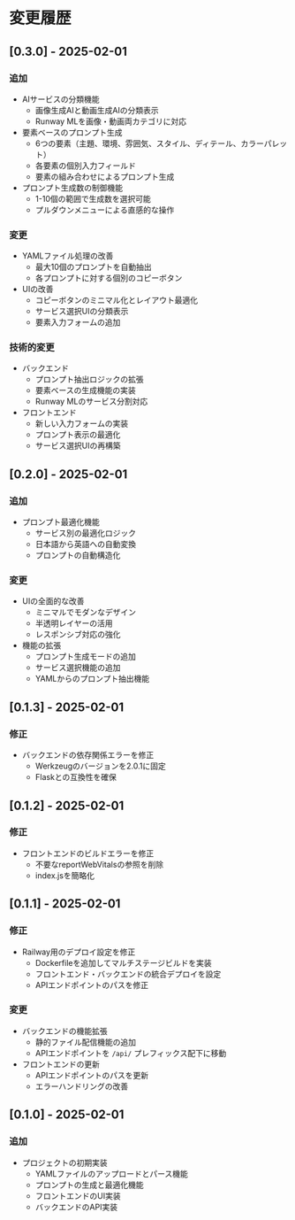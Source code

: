 # 変更履歴

## [0.3.0] - 2025-02-01

### 追加
- AIサービスの分類機能
  - 画像生成AIと動画生成AIの分類表示
  - Runway MLを画像・動画両カテゴリに対応
- 要素ベースのプロンプト生成
  - 6つの要素（主題、環境、雰囲気、スタイル、ディテール、カラーパレット）
  - 各要素の個別入力フィールド
  - 要素の組み合わせによるプロンプト生成
- プロンプト生成数の制御機能
  - 1-10個の範囲で生成数を選択可能
  - プルダウンメニューによる直感的な操作

### 変更
- YAMLファイル処理の改善
  - 最大10個のプロンプトを自動抽出
  - 各プロンプトに対する個別のコピーボタン
- UIの改善
  - コピーボタンのミニマル化とレイアウト最適化
  - サービス選択UIの分類表示
  - 要素入力フォームの追加

### 技術的変更
- バックエンド
  - プロンプト抽出ロジックの拡張
  - 要素ベースの生成機能の実装
  - Runway MLのサービス分割対応
- フロントエンド
  - 新しい入力フォームの実装
  - プロンプト表示の最適化
  - サービス選択UIの再構築

## [0.2.0] - 2025-02-01

### 追加
- プロンプト最適化機能
  - サービス別の最適化ロジック
  - 日本語から英語への自動変換
  - プロンプトの自動構造化

### 変更
- UIの全面的な改善
  - ミニマルでモダンなデザイン
  - 半透明レイヤーの活用
  - レスポンシブ対応の強化
- 機能の拡張
  - プロンプト生成モードの追加
  - サービス選択機能の追加
  - YAMLからのプロンプト抽出機能

## [0.1.3] - 2025-02-01

### 修正
- バックエンドの依存関係エラーを修正
  - Werkzeugのバージョンを2.0.1に固定
  - Flaskとの互換性を確保

## [0.1.2] - 2025-02-01

### 修正
- フロントエンドのビルドエラーを修正
  - 不要なreportWebVitalsの参照を削除
  - index.jsを簡略化

## [0.1.1] - 2025-02-01

### 修正
- Railway用のデプロイ設定を修正
  - Dockerfileを追加してマルチステージビルドを実装
  - フロントエンド・バックエンドの統合デプロイを設定
  - APIエンドポイントのパスを修正

### 変更
- バックエンドの機能拡張
  - 静的ファイル配信機能の追加
  - APIエンドポイントを `/api/` プレフィックス配下に移動
- フロントエンドの更新
  - APIエンドポイントのパスを更新
  - エラーハンドリングの改善

## [0.1.0] - 2025-02-01

### 追加
- プロジェクトの初期実装
  - YAMLファイルのアップロードとパース機能
  - プロンプトの生成と最適化機能
  - フロントエンドのUI実装
  - バックエンドのAPI実装